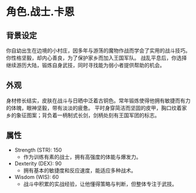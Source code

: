 # 角色.战士.卡恩

## 背景设定

你自幼出生在边境的小村庄，因多年与游荡的魔物作战而学会了实用的战斗技巧。
你性格坚毅，却内心善良，为了保护家乡而加入王国军队。
战乱平息后，你选择继续游历大陆，锻炼自身武技，同时寻找能为弱小者提供帮助的机会。

## 外观

身材修长结实，皮肤在战斗与日晒中泛着古铜色。常年锻炼使得他拥有敏捷而有力的体魄，眼神坚毅，带有淡淡的疲惫。
平时身穿简洁而坚固的皮甲，胸口纹着家乡的象征图案；背负着一柄制式长剑，剑柄处刻有王国军团的标志。

## 属性

- Strength (STR): 150
  - 作为训练有素的战士，拥有高强度的体能与爆发力。
- Dexterity (DEX): 90
  - 拥有基本的敏捷度和反应速度，能适应多种战术。
- Wisdom (WIS): 60
  - 战斗中积累的实战经验，让他懂得策略与判断，但整体专注于武技。

